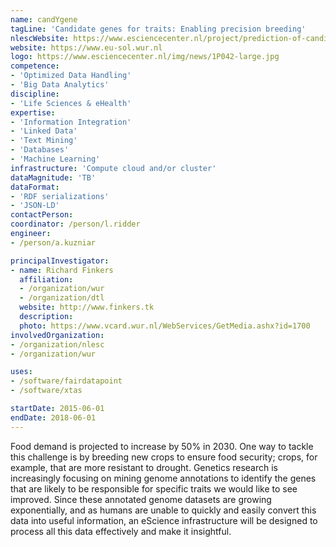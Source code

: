 ```yaml
---
name: candYgene
tagLine: 'Candidate genes for traits: Enabling precision breeding'
nlescWebsite: https://www.esciencecenter.nl/project/prediction-of-candidate-genes-for-traits-using-interoperable-genome-annotat
website: https://www.eu-sol.wur.nl
logo: https://www.esciencecenter.nl/img/news/1P042-large.jpg
competence:
- 'Optimized Data Handling'
- 'Big Data Analytics'
discipline:
- 'Life Sciences & eHealth'
expertise:
- 'Information Integration'
- 'Linked Data'
- 'Text Mining'
- 'Databases'
- 'Machine Learning'
infrastructure: 'Compute cloud and/or cluster'
dataMagnitude: 'TB'
dataFormat:
- 'RDF serializations'
- 'JSON-LD'
contactPerson:
coordinator: /person/l.ridder
engineer:
- /person/a.kuzniar

principalInvestigator:
- name: Richard Finkers
  affiliation:
  - /organization/wur
  - /organization/dtl
  website: http://www.finkers.tk
  description: 
  photo: https://www.vcard.wur.nl/WebServices/GetMedia.ashx?id=1700
involvedOrganization:
- /organization/nlesc
- /organization/wur

uses:
- /software/fairdatapoint
- /software/xtas

startDate: 2015-06-01
endDate: 2018-06-01
---
```

Food demand is projected to increase by 50% in 2030. One way to tackle this challenge is by breeding new crops to ensure food security; crops, for example, that are more resistant to drought. Genetics research is increasingly focusing on mining genome annotations to identify the genes that are likely to be responsible for specific traits we would like to see improved. Since these annotated genome datasets are growing exponentially, and as humans are unable to quickly and easily convert this data into useful information, an eScience infrastructure will be designed to process all this data effectively and make it insightful.
